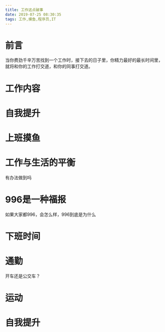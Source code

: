```yaml
---
title: 工作这点破事
date: 2019-07-25 08:30:35
tags: 工作,摸鱼,程序员,IT
---
```


# 前言
当你费劲千辛万苦找到一个工作时，接下去的日子里，你精力最好的最长时间里，就将和你的工作打交道，和你的同事打交道。

# 工作内容



# 自我提升

# 上班摸鱼 


# 工作与生活的平衡
有办法做到吗

# 996是一种福报
如果大家都996，会怎么样，996到底是为什么


# 下班时间

# 通勤
开车还是公交车？



# 运动

# 自我提升